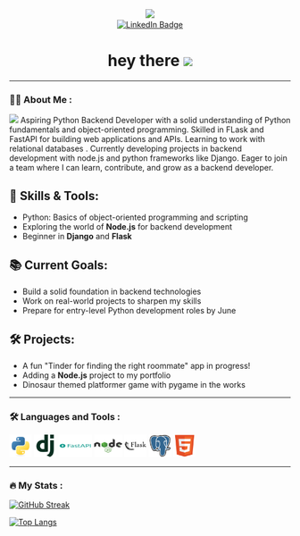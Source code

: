 <div id="header" align="center">
  <img src="https://media.giphy.com/media/M9gbBd9nbDrOTu1Mqx/giphy.gif" width="100"/>
</div>
<div id="badges" align="center">
  <a href="https://www.linkedin.com/in/kara-dumk-0b13a8309/">
    <img src="https://img.shields.io/badge/LinkedIn-blue?style=for-the-badge&logo=linkedin&logoColor=white" alt="LinkedIn Badge"/>
  </a>
<h1>
  hey there
  <img src="https://media.giphy.com/media/hvRJCLFzcasrR4ia7z/giphy.gif" width="30px"/>
</h1>  
</div>

---

### :woman_technologist: About Me :
<img src="https://media.giphy.com/media/WUlplcMpOCEmTGBtBW/giphy.gif" width="30"> Aspiring Python Backend Developer with a solid understanding of Python fundamentals and object-oriented programming. Skilled in FLask and FastAPI for building web applications and APIs. Learning to work with relational databases . Currently developing projects in backend development with node.js and python frameworks like Django. Eager to join a team where I can learn, contribute, and grow as a backend developer.

## 🔧 Skills & Tools:  
- Python: Basics of object-oriented programming and scripting  
- Exploring the world of **Node.js** for backend development  
- Beginner in **Django** and **Flask**

## 📚 Current Goals:  
- Build a solid foundation in backend technologies  
- Work on real-world projects to sharpen my skills  
- Prepare for entry-level Python development roles by June  

## 🛠️ Projects:  
- A fun "Tinder for finding the right roommate" app in progress!  
- Adding a **Node.js** project to my portfolio
- Dinosaur themed platformer game with pygame in the works

---

### :hammer_and_wrench: Languages and Tools :
<div>
  <img src="https://github.com/devicons/devicon/blob/master/icons/python/python-original.svg" title="python" alt="python" width="40" height="40">
  <img src="https://github.com/devicons/devicon/blob/master/icons/django/django-plain.svg" title="django" alt="django" width="40" height="40"/>
  <img src="https://github.com/devicons/devicon/blob/master/icons/fastapi/fastapi-plain-wordmark.svg" title="fastapi" alt="fastapi" width="60" height="40"/>
  <img src="https://github.com/devicons/devicon/blob/master/icons/nodejs/nodejs-original-wordmark.svg" title="node.js" alt="node.js" width="50" height="40">
  <img src="https://github.com/devicons/devicon/blob/master/icons/flask/flask-original-wordmark.svg" title="flask" alt="flask" width="40" height="40">
  <img src="https://github.com/devicons/devicon/blob/master/icons/postgresql/postgresql-original.svg" title="postgresql" alt="sql" width="40" height="40">
  <img src="https://github.com/devicons/devicon/blob/ca28c779441053191ff11710fe24a9e6c23690d6/icons/html5/html5-original.svg#L1" title="html" alt="html" width="40" height="40">
</div>

---

### :fire: My Stats :

[![GitHub Streak](http://github-readme-streak-stats.herokuapp.com?user=Karadumk&theme=dark&background=000000)](https://git.io/streak-stats)



[![Top Langs](https://github-readme-stats.vercel.app/api/top-langs/?username=Karadumk&layout=compact&theme=vision-friendly-dark)](https://github.com/anuraghazra/github-readme-stats)
